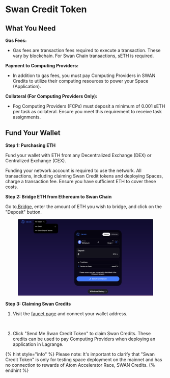 # Swan Credit Token

## What You Need

**Gas Fees:**

* Gas fees are transaction fees required to execute a transaction. These vary by blockchain. For Swan Chain transactions, sETH is required.

**Payment to Computing Providers:**

* In addition to gas fees, you must pay Computing Providers in SWAN Credits to utilize their computing resources to power your Space (Application).

**Collateral (For Computing Providers Only):**

* Fog Computing Providers (FCPs) must deposit a minimum of 0.001 sETH per task as collateral. Ensure you meet this requirement to receive task assignments.

## Fund Your Wallet

**Step 1: Purchasing ETH**

Fund your wallet with ETH from any Decentralized Exchange (DEX) or Centralized Exchange (CEX).&#x20;

Funding your network account is required to use the network. All transactions, including claiming Swan Credit tokens and deploying Spaces, charge a transaction fee. Ensure you have sufficient ETH to cover these costs.

**Step 2: Bridge ETH from Ethereum to Swan Chain**

Go to[ Bridge](https://bridge.swanchain.io/), enter the amount of ETH you wish to bridge, and click on the "Deposit" button.

<figure><img src="../../.gitbook/assets/image.png" alt=""><figcaption></figcaption></figure>

**Step 3: Claiming Swan Credits**

1. Visit the [faucet page](https://faucet.swanchain.io/) and connect your wallet address.

<figure><img src="https://lh7-us.googleusercontent.com/docsz/AD_4nXfCUdtwVfvRsRfCyjt-OCtNzQk2PjbBKacqZ46Xgu0JhzearM7u_HkRWZcAs7YRQcK7m4avS_mlQDsnsuq1FKadeAuKuusBKZ3n_bcmPNk8e4lAA6m-kWy-o2eteamQd4TPcdZvAELsDqiBLu1e_yobUWY?key=PP4_jHREiRWUOtX6TLIS5g" alt=""><figcaption></figcaption></figure>

2. Click "Send Me Swan Credit Token" to claim Swan Credits. These credits can be used to pay Computing Providers when deploying an application in Lagrange.

{% hint style="info" %}
Please note: It's important to clarify that "Swan Credit Token" is only for testing space deployment on the mainnet and has no connection to rewards of Atom Accelerator Race, SWAN Credits.
{% endhint %}
